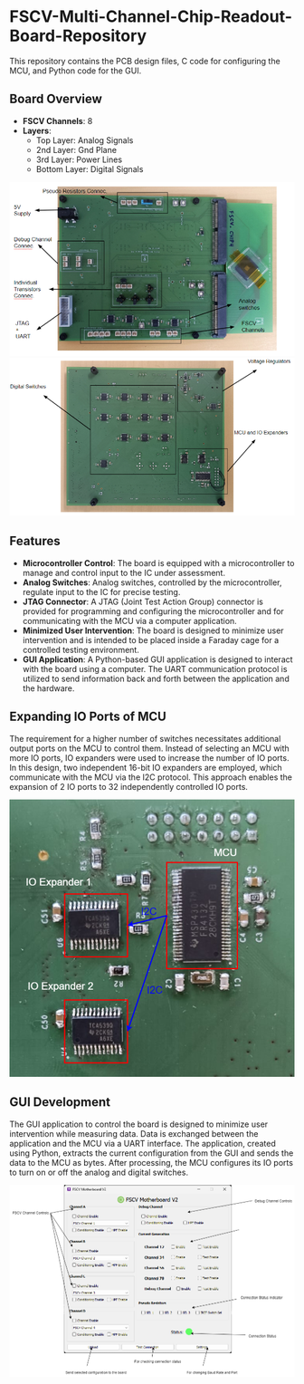 # FSCV-Multi-Channel-Chip-Readout-Board-Repository

This repository contains the PCB design files, C code for configuring the MCU, and Python code for the GUI.
## Board Overview

- **FSCV Channels**: 8
- **Layers**:
  - Top Layer: Analog Signals
  - 2nd Layer: Gnd Plane
  - 3rd Layer: Power Lines
  - Bottom Layer: Digital Signals

![Alt Text](Figures/fscvit2.png)
![Alt Text](Figures/fscvit2_b.png)
## Features

- **Microcontroller Control**: The board is equipped with a microcontroller to manage and control input to the IC under assessment.
- **Analog Switches**: Analog switches, controlled by the microcontroller, regulate input to the IC for precise testing.
- **JTAG Connector**: A JTAG (Joint Test Action Group) connector is provided for programming and configuring the microcontroller and for communicating with the MCU via a computer application.
- **Minimized User Intervention**: The board is designed to minimize user intervention and is intended to be placed inside a Faraday cage for a controlled testing environment.
- **GUI Application**: A Python-based GUI application is designed to interact with the board using a computer. The UART communication protocol is utilized to send information back and forth between the application and the hardware.

## Expanding IO Ports of MCU
The requirement for a higher number of switches necessitates additional output ports on the MCU to control them. Instead of selecting an MCU with more IO ports, IO expanders were used to increase the number of IO ports. In this design, two independent 16-bit IO expanders are employed, which communicate with the MCU via the I2C protocol. This approach enables the expansion of 2 IO ports to 32 independently controlled IO ports.

![Alt Text](Figures/ioexpander.png)

## GUI Development
The GUI application to control the board is designed to minimize user intervention while measuring data. Data is exchanged between the application and the MCU via a UART interface. The application, created using Python, extracts the current configuration from the GUI and sends the data to the MCU as bytes. After processing, the MCU configures its IO ports to turn on or off the analog and digital switches.

![Alt Text](Figures/fscvgui.png)